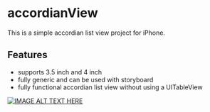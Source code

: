 accordianView
=============

This is a simple accordian list view project for iPhone.

Features
--------

* supports 3.5 inch and 4 inch
* fully generic and can be used with storyboard
* fully functional accordian list view without using a UITableView


[![IMAGE ALT TEXT HERE](http://img.youtube.com/vi/TCwC-8kDTqI/0.jpg)](http://www.youtube.com/watch?v=TCwC-8kDTqI)
